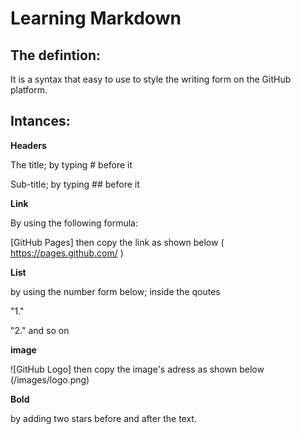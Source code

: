 # Learning Markdown

## The defintion:

It is a syntax that easy to use to style the writing form on the GitHub platform.


## Intances:


 **Headers**
 
 The title; by typing # before it
 
 Sub-title; by typing ## before it

**Link**

By using the following formula:

[GitHub Pages] then copy the link as shown below ( https://pages.github.com/ )

**List**

by using the number form below; inside the qoutes

"1."

"2." and so on

**image**

![GitHub Logo] then copy the image's adress as shown below (/images/logo.png)

**Bold**

by adding two stars before and after the text.




